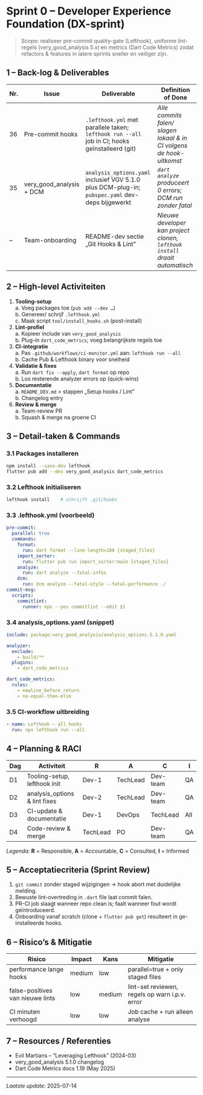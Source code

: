# Sprint 0 – Developer Experience Foundation (DX-sprint)

> Scope: realiseer pre-commit quality-gate (Lefthook), uniforme lint-regels (very_good_analysis 5.x) en metrics (Dart Code Metrics) zodat refactors & features in latere sprints sneller en veiliger zijn.

## 1 – Back-log & Deliverables

| Nr. | Issue  | Deliverable | Definition of Done |
|-----|--------|-------------|--------------------|
| 36  | Pre-commit hooks | `.lefthook.yml` met parallele taken; `lefthook run --all` job in CI; hooks geïnstalleerd (git) | *Alle commits falen/ slagen lokaal & in CI volgens de hook-uitkomst* |
| 35  | very_good_analysis + DCM | `analysis_options.yaml` inclusief VGV 5.1.0 plus DCM-plug-in; `pubspec.yaml` dev-deps bijgewerkt | *`dart analyze` produceert 0 errors; DCM run zonder fatal* |
| –   | Team-onboarding | README-dev sectie „Git Hooks & Lint” | *Nieuwe developer kan project clonen, `lefthook install` draait automatisch* |

## 2 – High-level Activiteiten

1. **Tooling‐setup**  
   a. Voeg packages toe (`pub add --dev …`)  
   b. Genereer/ schrijf `.lefthook.yml`  
   c. Maak script `tool/install_hooks.sh` (post-install)
2. **Lint-profiel**  
   a. Kopieer include van `very_good_analysis`  
   b. Plug-in `dart_code_metrics`; voeg belangrijkste regels toe
3. **CI-integratie**  
   a. Pas `.github/workflows/ci-monitor.yml` aan: `lefthook run --all`  
   b. Cache Pub & Lefthook binary voor snelheid
4. **Validatie & fixes**  
   a. Run `dart fix --apply`, `dart format` op repo  
   b. Los resterende analyzer errors op (quick-wins)
5. **Documentatie**  
   a. `README_DEV.md` > stappen „Setup hooks / Lint”  
   b. Changelog entry
6. **Review & merge**  
   a. Team-review PR  
   b. Squash & merge na groene CI

## 3 – Detail-taken & Commands

### 3.1 Packages installeren
```bash
npm install --save-dev lefthook
flutter pub add --dev very_good_analysis dart_code_metrics
```

### 3.2 Lefthook initialiseren
```bash
lefthook install    # schrijft .git/hooks
```

### 3.3 .lefthook.yml (voorbeeld)
```yaml
pre-commit:
  parallel: true
  commands:
    format:
      run: dart format --line-length=100 {staged_files}
    import_sorter:
      run: flutter pub run import_sorter:main {staged_files}
    analyze:
      run: dart analyze --fatal-infos
    dcm:
      run: dcm analyze --fatal-style --fatal-performance ./
commit-msg:
  scripts:
    commitlint:
      runner: npx --yes commitlint --edit $1
```

### 3.4 analysis_options.yaml (snippet)
```yaml
include: package:very_good_analysis/analysis_options.5.1.0.yaml

analyzer:
  exclude:
    - build/**
  plugins:
    - dart_code_metrics

dart_code_metrics:
  rules:
    - newline_before_return
    - no-equal-then-else
```

### 3.5 CI-workflow uitbreiding
```yaml
- name: Lefthook – all hooks
  run: npx lefthook run --all
```

## 4 – Planning & RACI

| Dag | Activiteit | R | A | C | I |
|-----|-----------|---|---|---|---|
| D1  | Tooling-setup, lefthook init | Dev-1 | TechLead | Dev-team | QA |
| D2  | analysis_options & lint fixes | Dev-2 | TechLead | Dev-team | QA |
| D3  | CI-update & documentatie | Dev-1 | DevOps | TechLead | All |
| D4  | Code-review & merge | TechLead | PO | Dev-team | QA |

*Legenda:* **R** = Responsible, **A** = Accountable, **C** = Consulted, **I** = Informed

## 5 – Acceptatiecriteria (Sprint Review)

1. `git commit` zonder staged wijzigingen → hook abort met duidelijke melding.  
2. Bewuste lint-overtreding in `.dart` file laat commit falen.  
3. PR-CI job slaagt wanneer repo clean is; faalt wanneer fout wordt geïntroduceerd.  
4. Onboarding vanaf scratch (clone + `flutter pub get`) resulteert in ge-installeerde hooks.

## 6 – Risico’s & Mitigatie

| Risico | Impact | Kans | Mitigatie |
|--------|--------|------|-----------|
| performance lange hooks | medium | low | parallel=true + only staged files |
| false-positives van nieuwe lints | low | medium | lint-set reviewen, regels op warn i.p.v. error |
| CI minuten verhoogd | low | low | Job cache + run alleen analyse |

## 7 – Resources / Referenties

* Evil Martians – “Leveraging Lefthook” (2024-03)  
* very_good_analysis 5.1.0 changelog  
* Dart Code Metrics docs 1.19 (May 2025)

---
*Laatste update:* 2025-07-14